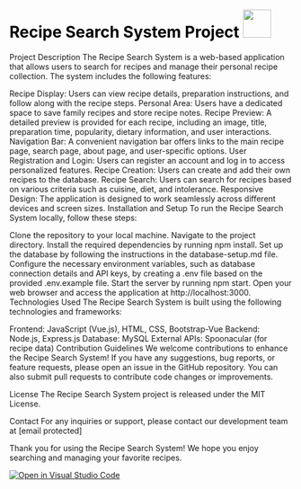 <h1 style="color: black; font-weight: bold;">
  Recipe Search System Project
  <img src="[https://encrypted-tbn0.gstatic.com/images?q=tbn:ANd9GcRkLK15b_qOdWNLnp0uh2EfKNs6Tn4Jv-2G6CJrAwvE&s](https://cdn.pixabay.com/photo/2020/07/03/05/02/tomatoes-5365186_1280.jpg)" width="50px" style="background-image: url('https://encrypted-tbn0.gstatic.com/images?q=tbn:ANd9GcRkLK15b_qOdWNLnp0uh2EfKNs6Tn4Jv-2G6CJrAwvE&s');"/>
</h1>
Project Description
The Recipe Search System is a web-based application that allows users to search for recipes and manage their personal recipe collection. The system includes the following features:

Recipe Display: Users can view recipe details, preparation instructions, and follow along with the recipe steps.
Personal Area: Users have a dedicated space to save family recipes and store recipe notes.
Recipe Preview: A detailed preview is provided for each recipe, including an image, title, preparation time, popularity, dietary information, and user interactions.
Navigation Bar: A convenient navigation bar offers links to the main recipe page, search page, about page, and user-specific options.
User Registration and Login: Users can register an account and log in to access personalized features.
Recipe Creation: Users can create and add their own recipes to the database.
Recipe Search: Users can search for recipes based on various criteria such as cuisine, diet, and intolerance.
Responsive Design: The application is designed to work seamlessly across different devices and screen sizes.
Installation and Setup
To run the Recipe Search System locally, follow these steps:

Clone the repository to your local machine.
Navigate to the project directory.
Install the required dependencies by running npm install.
Set up the database by following the instructions in the database-setup.md file.
Configure the necessary environment variables, such as database connection details and API keys, by creating a .env file based on the provided .env.example file.
Start the server by running npm start.
Open your web browser and access the application at http://localhost:3000.
Technologies Used
The Recipe Search System is built using the following technologies and frameworks:

Frontend: JavaScript (Vue.js), HTML, CSS, Bootstrap-Vue
Backend: Node.js, Express.js
Database: MySQL
External APIs: Spoonacular (for recipe data)
Contribution Guidelines
We welcome contributions to enhance the Recipe Search System! If you have any suggestions, bug reports, or feature requests, please open an issue in the GitHub repository. You can also submit pull requests to contribute code changes or improvements.

License
The Recipe Search System project is released under the MIT License.

Contact
For any inquiries or support, please contact our development team at [email protected]

Thank you for using the Recipe Search System! We hope you enjoy searching and managing your favorite recipes.

[![Open in Visual Studio Code](https://classroom.github.com/assets/open-in-vscode-718a45dd9cf7e7f842a935f5ebbe5719a5e09af4491e668f4dbf3b35d5cca122.svg)](https://classroom.github.com/online_ide?assignment_repo_id=11201757&assignment_repo_type=AssignmentRepo)

